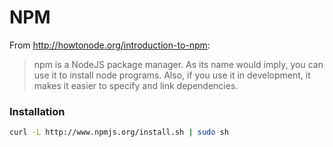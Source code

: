 # NPM

From http://howtonode.org/introduction-to-npm:

> npm is a NodeJS package manager. As its name would imply, you can use it to install node programs. Also, if you use it in development, it makes it easier to specify and link dependencies.

### Installation
```bash
curl -L http://www.npmjs.org/install.sh | sudo sh
```
